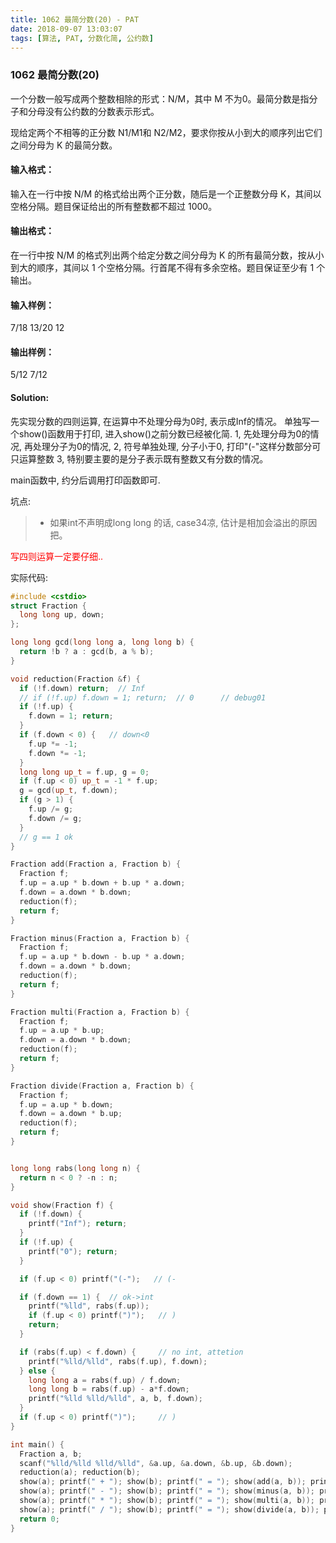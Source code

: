 ```yaml
---
title: 1062 最简分数(20) - PAT
date: 2018-09-07 13:03:07
tags: [算法, PAT, 分数化简, 公约数]
---
```


### 1062 最简分数(20)

一个分数一般写成两个整数相除的形式：N/M，其中 M 不为0。最简分数是指分子和分母没有公约数的分数表示形式。

现给定两个不相等的正分数 N1/M1和 N2/M2，要求你按从小到大的顺序列出它们之间分母为 K 的最简分数。

#### 输入格式：
输入在一行中按 N/M 的格式给出两个正分数，随后是一个正整数分母 K，其间以空格分隔。题目保证给出的所有整数都不超过 1000。

#### 输出格式：
在一行中按 N/M 的格式列出两个给定分数之间分母为 K 的所有最简分数，按从小到大的顺序，其间以 1 个空格分隔。行首尾不得有多余空格。题目保证至少有 1 个输出。

#### 输入样例：
7/18 13/20 12

#### 输出样例：
5/12 7/12

#### Solution:

先实现分数的四则运算, 在运算中不处理分母为0时, 表示成Inf的情况。
单独写一个show()函数用于打印, 进入show()之前分数已经被化简.
1, 先处理分母为0的情况, 再处理分子为0的情况, 
2, 符号单独处理, 分子小于0, 打印"(-"这样分数部分可只运算整数
3, 特别要主要的是分子表示既有整数又有分数的情况。

main函数中, 约分后调用打印函数即可.

坑点:
> * 如果int不声明成long long 的话, case34凉, 估计是相加会溢出的原因把。

<span style="color:red">写四则运算一定要仔细..</span>

实际代码:
```cpp
#include <cstdio>
struct Fraction {
  long long up, down;
};

long long gcd(long long a, long long b) {
  return !b ? a : gcd(b, a % b);
}

void reduction(Fraction &f) {
  if (!f.down) return;  // Inf
  // if (!f.up) f.down = 1; return;  // 0      // debug01
  if (!f.up) {
    f.down = 1; return;
  }
  if (f.down < 0) {   // down<0
    f.up *= -1;
    f.down *= -1;
  }
  long long up_t = f.up, g = 0;
  if (f.up < 0) up_t = -1 * f.up;
  g = gcd(up_t, f.down);
  if (g > 1) {
    f.up /= g;
    f.down /= g;
  }
  // g == 1 ok
}

Fraction add(Fraction a, Fraction b) {
  Fraction f;
  f.up = a.up * b.down + b.up * a.down;
  f.down = a.down * b.down;
  reduction(f);
  return f;
}

Fraction minus(Fraction a, Fraction b) {
  Fraction f;
  f.up = a.up * b.down - b.up * a.down;
  f.down = a.down * b.down;
  reduction(f);
  return f;
}

Fraction multi(Fraction a, Fraction b) {
  Fraction f;
  f.up = a.up * b.up;
  f.down = a.down * b.down;
  reduction(f);
  return f;
}

Fraction divide(Fraction a, Fraction b) {
  Fraction f;
  f.up = a.up * b.down;
  f.down = a.down * b.up;
  reduction(f);
  return f;
}


long long rabs(long long n) {
  return n < 0 ? -n : n;
}

void show(Fraction f) {
  if (!f.down) {
    printf("Inf"); return;
  }
  if (!f.up) {
    printf("0"); return;
  }

  if (f.up < 0) printf("(-");   // (-

  if (f.down == 1) {  // ok->int
    printf("%lld", rabs(f.up));
    if (f.up < 0) printf(")");   // )
    return;
  }

  if (rabs(f.up) < f.down) {     // no int, attetion
    printf("%lld/%lld", rabs(f.up), f.down);
  } else {
    long long a = rabs(f.up) / f.down;
    long long b = rabs(f.up) - a*f.down;
    printf("%lld %lld/%lld", a, b, f.down);
  }
  if (f.up < 0) printf(")");     // )
}

int main() {
  Fraction a, b;
  scanf("%lld/%lld %lld/%lld", &a.up, &a.down, &b.up, &b.down);
  reduction(a); reduction(b);
  show(a); printf(" + "); show(b); printf(" = "); show(add(a, b)); printf("\n");
  show(a); printf(" - "); show(b); printf(" = "); show(minus(a, b)); printf("\n");
  show(a); printf(" * "); show(b); printf(" = "); show(multi(a, b)); printf("\n");
  show(a); printf(" / "); show(b); printf(" = "); show(divide(a, b)); printf("\n");
  return 0;
}

```
